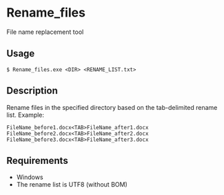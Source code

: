 # Rename_files 
File name replacement tool

## Usage  
```
$ Rename_files.exe <DIR> <RENAME_LIST.txt>
```

## Description  
Rename files in the specified directory based on the tab-delimited rename list.
Example:
```
FileName_before1.docx<TAB>FileName_after1.docx
FileName_before2.docx<TAB>FileName_after2.docx
FileName_before3.docx<TAB>FileName_after3.docx
```

## Requirements
- Windows
- The rename list is UTF8 (without BOM)
